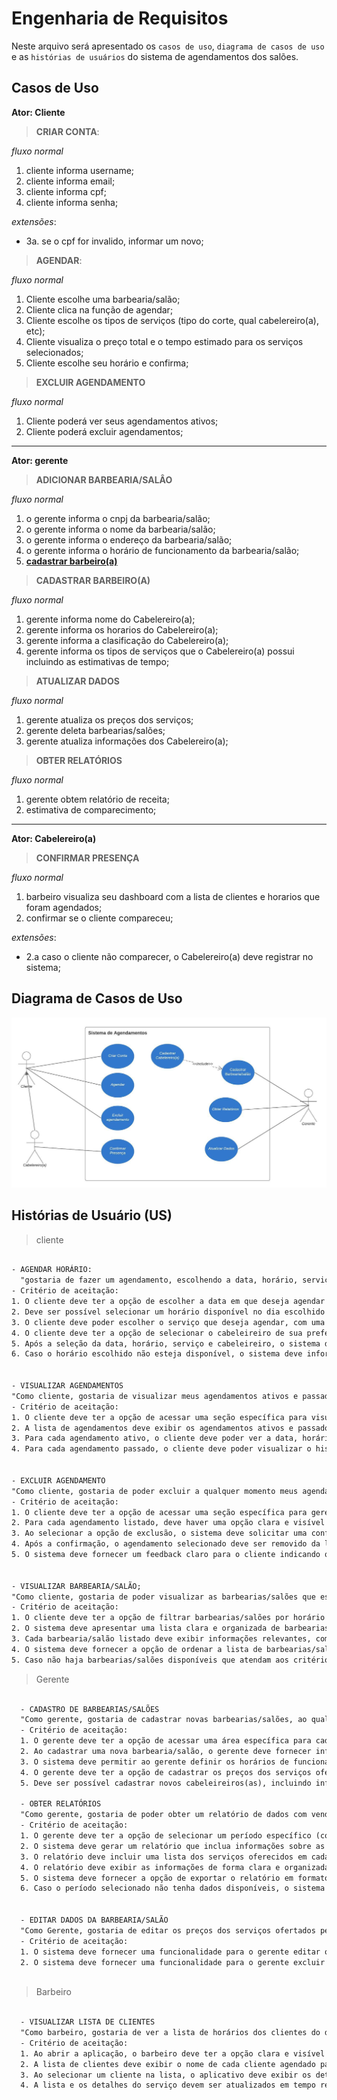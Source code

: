 # Engenharia de Requisitos

Neste arquivo será apresentado os `casos de uso`, `diagrama de casos de uso` e as `histórias de usuários` do sistema de agendamentos dos salões.

## Casos de Uso

**Ator: Cliente**

> **CRIAR CONTA**:

  *fluxo normal*
  1. cliente informa username;
  2. cliente informa email;
  3. cliente informa cpf;
  4. cliente informa senha;

  *extensões*:
  - 3a. se o cpf for invalido, informar um novo;
  
> **AGENDAR**:

  *fluxo normal*
  1. Cliente escolhe uma barbearia/salão;
  2. Cliente clica na função de agendar;
  3. Cliente escolhe os tipos de serviços (tipo do corte, qual cabelereiro(a), etc);
  4. Cliente visualiza o preço total e o tempo estimado para os serviços selecionados;
  5. Cliente escolhe seu horário e confirma;

> **EXCLUIR AGENDAMENTO**

  *fluxo normal*
  1. Cliente poderá ver seus agendamentos ativos;
  2. Cliente poderá excluir agendamentos;

---

**Ator: gerente**

>**ADICIONAR BARBEARIA/SALÂO**

  *fluxo normal*
  1. o gerente informa o cnpj da barbearia/salão;
  2. o gerente informa o nome da barbearia/salão;
  3. o gerente informa o endereço da barbearia/salão;
  4. o gerente informa o horário de funcionamento da barbearia/salão;
  5. <u>__cadastrar barbeiro(a)__</u>

>**CADASTRAR BARBEIRO(A)**

  *fluxo normal*
  1. gerente informa nome do Cabelereiro(a);
  2. gerente informa os horarios do Cabelereiro(a);
  3. gerente informa a clasificação do Cabelereiro(a);
  4. gerente informa os tipos de serviços que o Cabelereiro(a) possui incluindo as estimativas de tempo;

>**ATUALIZAR DADOS**

  *fluxo normal*
  1. gerente atualiza os preços dos serviços;
  2. gerente deleta barbearias/salões;
  3. gerente atualiza informações dos Cabelereiro(a); 

>**OBTER RELATÓRIOS**

  *fluxo normal*
  1. gerente obtem relatório de receita;
  2. estimativa de comparecimento;

---

**Ator: Cabelereiro(a)**

>**CONFIRMAR PRESENÇA**

  *fluxo normal*
  1. barbeiro visualiza seu dashboard com a lista de clientes e horarios que foram agendados;
  2. confirmar se o cliente compareceu;
  
  *extensões*:
  - 2.a caso o cliente não comparecer, o Cabelereiro(a) deve registrar no sistema;


## Diagrama de Casos de Uso

![Diagrama de casos de uso](https://github.com/CarlosG18/sys_barbershop/blob/diagram_us_casos/topicos/engenharia_requisitos/imagens/diagrama_casos_de_uso.jpeg)

## Histórias de Usuário (US)

> cliente
```txt

- AGENDAR HORÁRIO:
  "gostaria de fazer um agendamento, escolhendo a data, horário, serviço e o cabeleireiro"
- Critério de aceitação: 
1. O cliente deve ter a opção de escolher a data em que deseja agendar o horário.
2. Deve ser possível selecionar um horário disponível no dia escolhido pelo cliente.
3. O cliente deve poder escolher o serviço que deseja agendar, com uma lista clara e descritiva.
4. O cliente deve ter a opção de selecionar o cabeleireiro de sua preferência.
5. Após a seleção da data, horário, serviço e cabeleireiro, o sistema deve confirmar o agendamento e exibir uma confirmação clara para o cliente.
6. Caso o horário escolhido não esteja disponível, o sistema deve informar ao cliente e oferecer opções alternativas.


- VISUALIZAR AGENDAMENTOS
"Como cliente, gostaria de visualizar meus agendamentos ativos e passados"
- Critério de aceitação: 
1. O cliente deve ter a opção de acessar uma seção específica para visualizar seus agendamentos.
2. A lista de agendamentos deve exibir os agendamentos ativos e passados separadamente, com indicações claras sobre o status de cada um.
3. Para cada agendamento ativo, o cliente deve poder ver a data, horário, serviço, cabeleireiro e qualquer outra informação relevante.
4. Para cada agendamento passado, o cliente deve poder visualizar o histórico completo do serviço prestado, incluindo data, horário, serviço e cabeleireiro.


- EXCLUIR AGENDAMENTO
"Como cliente, gostaria de poder excluir a qualquer momento meus agendamentos"
- Critério de aceitação: 
1. O cliente deve ter a opção de acessar uma seção específica para gerenciar seus agendamentos.
2. Para cada agendamento listado, deve haver uma opção clara e visível para excluí-lo.
3. Ao selecionar a opção de exclusão, o sistema deve solicitar uma confirmação do cliente antes de efetuar a exclusão.
4. Após a confirmação, o agendamento selecionado deve ser removido da lista de agendamentos do cliente.
5. O sistema deve fornecer um feedback claro para o cliente indicando que o agendamento foi excluído com sucesso.


- VISUALIZAR BARBEARIA/SALÃO;
"Como cliente, gostaria de poder visualizar as barbearias/salões que estão aberto em tal horário, dia ou região"
- Critério de aceitação: 
1. O cliente deve ter a opção de filtrar barbearias/salões por horário de funcionamento, escolhendo uma data e horário específicos.
2. O sistema deve apresentar uma lista clara e organizada de barbearias/salões disponíveis com base nos critérios de horário, dia e região selecionados.
3. Cada barbearia/salão listado deve exibir informações relevantes, como nome, endereço, horário de funcionamento e serviços oferecidos.
4. O sistema deve fornecer a opção de ordenar a lista de barbearias/salões por critérios como proximidade, avaliações ou popularidade.
5. Caso não haja barbearias/salões disponíveis que atendam aos critérios selecionados, o sistema deve informar ao cliente de forma clara.
```

> Gerente
```txt

  - CADASTRO DE BARBEARIAS/SALÕES
  "Como gerente, gostaria de cadastrar novas barbearias/salões, ao qual posso informar os horarios de funcionamento, preços dos serviços ofertados, cadastro de Cabelereiros(as)"
  - Critério de aceitação: 
  1. O gerente deve ter a opção de acessar uma área específica para cadastrar novas barbearias/salões.
  2. Ao cadastrar uma nova barbearia/salão, o gerente deve fornecer informações como nome, endereço e detalhes de contato.
  3. O sistema deve permitir ao gerente definir os horários de funcionamento da barbearia/salão, incluindo dias e horas de atendimento.
  4. O gerente deve ter a opção de cadastrar os preços dos serviços oferecidos, indicando o nome do serviço e o valor correspondente.
  5. Deve ser possível cadastrar novos cabeleireiros(as), incluindo informações como nome, especialidade e horários de disponibilidade.
  
  - OBTER RELATÓRIOS
  "Como gerente, gostaria de poder obter um relatório de dados com vendas e servicos ofertados em periodos específicos de funcionamento de cada barbearia/salão"
  - Critério de aceitação: 
  1. O gerente deve ter a opção de selecionar um período específico (como uma data de início e uma data de fim) para o relatório.
  2. O sistema deve gerar um relatório que inclua informações sobre as vendas realizadas durante o período selecionado, com detalhes como valor total, número de transações e serviços mais populares.
  3. O relatório deve incluir uma lista dos serviços oferecidos em cada barbearia/salão durante o período selecionado, juntamente com a quantidade de vezes que cada serviço foi solicitado.
  4. O relatório deve exibir as informações de forma clara e organizada, facilitando a análise por parte do gerente.
  5. O sistema deve fornecer a opção de exportar o relatório em formatos comuns, como PDF ou planilha Excel, para que o gerente possa compartilhar ou arquivar os dados.
  6. Caso o período selecionado não tenha dados disponíveis, o sistema deve informar ao gerente de forma clara.

  
  - EDITAR DADOS DA BARBEARIA/SALÃO
  "Como Gerente, gostaria de editar os preços dos serviços ofertados pela mimha/meu barbearia/salão, além de excluir Cabelereiros(as) existentes e adicionar novos"
  - Critério de aceitação: 
  1. O sistema deve fornecer uma funcionalidade para o gerente editar ou atualizar as informações de uma barbearia/salão já cadastrada.
  2. O sistema deve fornecer uma funcionalidade para o gerente excluir uma barbearia/salão que não esteja mais ativa ou que tenha sido cadastrada erroneamente.
  
```

> Barbeiro
```txt

  - VISUALIZAR LISTA DE CLIENTES
  "Como barbeiro, gostaria de ver a lista de horários dos clientes do dia atual, bem como os serviços que o cliente irá realizar";
  - Critério de aceitação: 
  1. Ao abrir a aplicação, o barbeiro deve ter a opção clara e visível para visualizar a lista de clientes do dia atual.
  2. A lista de clientes deve exibir o nome de cada cliente agendado para o dia, juntamente com o horário do agendamento.
  3. Ao selecionar um cliente na lista, o aplicativo deve exibir os detalhes do serviço(s) que o cliente irá realizar, como por exemplo, o tipo de corte ou tratamento.
  4. A lista e os detalhes do serviço devem ser atualizados em tempo real, refletindo quaisquer alterações feitas pelo cliente ou pela equipe.
  
```

